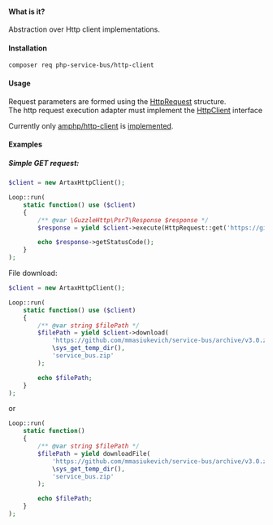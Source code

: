 ####  What is it?
Abstraction over Http client implementations.

#### Installation
```
composer req php-service-bus/http-client
```

#### Usage

Request parameters are formed using the [HttpRequest](https://github.com/php-service-bus/http-client/blob/v5.0/src/HttpRequest.php) structure.  
The http request execution adapter must implement the [HttpClient](https://github.com/php-service-bus/http-client/blob/v5.0/src/HttpClient.php) interface

Currently only [amphp/http-client](https://github.com/amphp/http-client) is [implemented](https://github.com/php-service-bus/http-client/blob/v5.0/src/Artax/ArtaxHttpClient.php).

#### Examples

##### Simple GET request:
```php
$client = new ArtaxHttpClient();

Loop::run(
    static function() use ($client)
    {
        /** @var \GuzzleHttp\Psr7\Response $response */
        $response = yield $client->execute(HttpRequest::get('https://github.com/php-service-bus/'));

        echo $response->getStatusCode();
    }
);
```

File download:

```php
$client = new ArtaxHttpClient();

Loop::run(
    static function() use ($client)
    {
        /** @var string $filePath */
        $filePath = yield $client->download(
            'https://github.com/mmasiukevich/service-bus/archive/v3.0.zip',
            \sys_get_temp_dir(),
            'service_bus.zip'
        );

        echo $filePath;
    }
);
```
or
```php
Loop::run(
    static function()
    {
        /** @var string $filePath */
        $filePath = yield downloadFile(
            'https://github.com/mmasiukevich/service-bus/archive/v3.0.zip',
            \sys_get_temp_dir(),
            'service_bus.zip'
        );

        echo $filePath;
    }
);
```